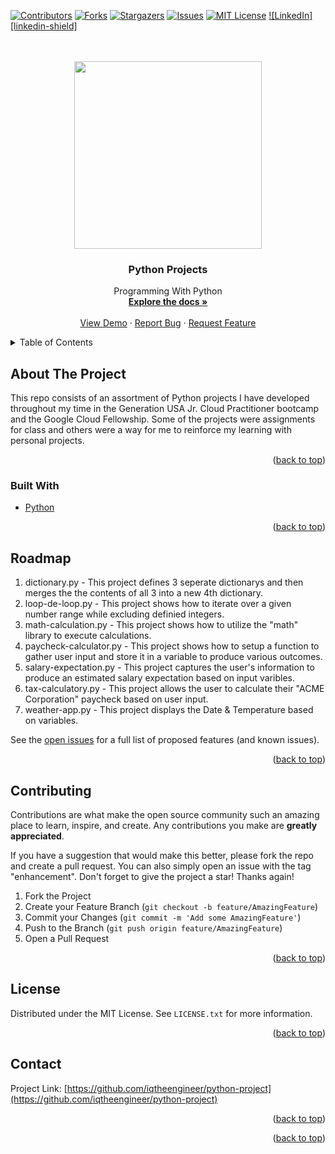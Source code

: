 <div id="top"></div>
<!--
*** Thanks for checking out the Best-README-Template. If you have a suggestion
*** that would make this better, please fork the repo and create a pull request
*** or simply open an issue with the tag "enhancement".
*** Don't forget to give the project a star!
*** Thanks again! Now go create something AMAZING! :D
-->



<!-- PROJECT SHIELDS -->
<!--
*** I'm using markdown "reference style" links for readability.
*** Reference links are enclosed in brackets [ ] instead of parentheses ( ).
*** See the bottom of this document for the declaration of the reference variables
*** for contributors-url, forks-url, etc. This is an optional, concise syntax you may use.
*** https://www.markdownguide.org/basic-syntax/#reference-style-links
-->
[![Contributors][contributors-shield]][contributors-url]
[![Forks][forks-shield]][forks-url]
[![Stargazers][stars-shield]][stars-url]
[![Issues][issues-shield]][issues-url]
[![MIT License][license-shield]][license-url]
[![LinkedIn][linkedin-shield]][linkedin-url]



<!-- PROJECT LOGO -->
<br />
<div align="center">
 
<br>
 <img src = "readmepics/terraform.png" width = 300>

<h3 align="center">Python Projects</h3>
  <p align="center">
    Programming With Python
    <br />
    <a href="https://github.com/iqtheengineer/python-project"><strong>Explore the docs »</strong></a>
    <br />
    <br />
    <a href="https://github.com/iqtheengineer/python-project">View Demo</a>
    ·
    <a href="https://github.com/iqtheengineer/python-project/issues">Report Bug</a>
    ·
    <a href="https://github.com/iqtheengineer/python-project/issues">Request Feature</a>
  </p>
</div>



<!-- TABLE OF CONTENTS -->
<details>
  <summary>Table of Contents</summary>
  <ol>
    <li>
      <a href="#about-the-project">About The Project</a>
      <ul>
        <li><a href="#built-with">Built With</a></li>
      </ul>
    </li>
    <li>
      <a href="#getting-started">Getting Started</a>
    </li>
    <li><a href="#usage">Usage</a></li>
    <li><a href="#roadmap">Roadmap</a></li>
    <li><a href="#contributing">Contributing</a></li>
    <li><a href="#license">License</a></li>
    <li><a href="#contact">Contact</a></li>
  </ol>
</details>



<!-- ABOUT THE PROJECT -->
## About The Project


This repo consists of an assortment of Python projects I have developed throughout my time in the Generation USA Jr. Cloud Practitioner
bootcamp and the Google Cloud Fellowship. Some of the projects were assignments for class and others were a way for me to reinforce my 
learning with personal projects. 


<p align="right">(<a href="#top">back to top</a>)</p>



### Built With

* [Python](https://www.python.org/)


<p align="right">(<a href="#top">back to top</a>)</p>



<!-- ROADMAP -->
## Roadmap

1. dictionary.py - This project defines 3 seperate dictionarys and then merges the the contents of all 3 into a new 4th dictionary.
2. loop-de-loop.py - This project shows how to iterate over a given number range while excluding definied integers.
3. math-calculation.py - This project shows how to utilize the "math" library to execute calculations.
4. paycheck-calculator.py - This project shows how to setup a function to gather user input and store it in a variable to produce various outcomes.
5. salary-expectation.py - This project captures the user's information to produce an estimated salary expectation based on input varibles.
6. tax-calculatory.py - This project allows the user to calculate their "ACME Corporation" paycheck based on user input.
7. weather-app.py - This project displays the Date & Temperature based on variables.

See the [open issues](https://github.com/iqtheengineer/python-project/issues) for a full list of proposed features (and known issues).

<p align="right">(<a href="#top">back to top</a>)</p>



<!-- CONTRIBUTING -->
## Contributing

Contributions are what make the open source community such an amazing place to learn, inspire, and create. Any contributions you make are **greatly appreciated**.

If you have a suggestion that would make this better, please fork the repo and create a pull request. You can also simply open an issue with the tag "enhancement".
Don't forget to give the project a star! Thanks again!

1. Fork the Project
2. Create your Feature Branch (`git checkout -b feature/AmazingFeature`)
3. Commit your Changes (`git commit -m 'Add some AmazingFeature'`)
4. Push to the Branch (`git push origin feature/AmazingFeature`)
5. Open a Pull Request

<p align="right">(<a href="#top">back to top</a>)</p>



<!-- LICENSE -->
## License

Distributed under the MIT License. See `LICENSE.txt` for more information.

<p align="right">(<a href="#top">back to top</a>)</p>



<!-- CONTACT -->
## Contact


Project Link: [https://github.com/iqtheengineer/python-project](https://github.com/iqtheengineer/python-project)

<p align="right">(<a href="#top">back to top</a>)</p>



<!-- ACKNOWLEDGMENTS -->


<p align="right">(<a href="#top">back to top</a>)</p>



<!-- MARKDOWN LINKS & IMAGES -->
<!-- https://www.markdownguide.org/basic-syntax/#reference-style-links -->
[contributors-shield]: https://img.shields.io/github/contributors/iqtheengineer/python-project.svg?style=for-the-badge
[contributors-url]: https://github.com/iqtheengineer/python-project/graphs/contributors
[forks-shield]: https://img.shields.io/github/forks/iqtheengineer/python-project.svg?style=for-the-badge
[forks-url]: https://github.com/iqtheengineer/python-project/network/members
[stars-shield]: https://img.shields.io/github/stars/iqtheengineer/python-project.svg?style=for-the-badge
[stars-url]: https://github.com/iqtheengineer/python-project/stargazers
[issues-shield]: https://img.shields.io/github/issues/iqtheengineer/python-project.svg?style=for-the-badge
[issues-url]: https://github.com/iqtheengineer/python-project/issues
[license-shield]: https://img.shields.io/github/license/github_username/repo_name.svg?style=for-the-badge
[license-url]: https://github.com/github_username/repo_name/blob/master/LICENSE.txt
[linkedin-url]: https://linkedin.com/in/iman-crooks
[product-screenshot]: downloads/ImanCrooks1_whiteBG.gif
